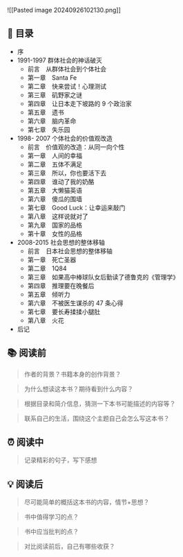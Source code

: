 ![[Pasted image 20240926102130.png]]
## 📑 目录
* 序  
* 1991-1997 群体社会的神话破灭  
	* 前言　从群体社会到个体社会  
	* 第一章　Santa Fe  
	* 第二章　快来尝试！心理测试  
	* 第三章　矶野家之谜  
	* 第四章　让日本走下坡路的 9 个政治家  
	* 第五章　遗书  
	* 第六章　脑内革命  
	* 第七章　失乐园  
* 1998- 2007 个体社会的价值观改造  
	* 前言　价值观的改造：从同一向个性  
	* 第一章　人间的幸福  
	* 第二章　五体不满足  
	* 第三章　所以，你也要活下去  
	* 第四章　谁动了我的奶酪  
	* 第五章　大懒猫英语  
	* 第六章　傻瓜的围墙  
	* 第七章　Good Luck：让幸运来敲门  
	* 第八章　这样说就对了  
	 * 第九章　国家的品格  
	* 第十章　女性的品格  
* 2008-2015 社会思想的整体移轴  
	* 前言　日本社会思想的整体移轴  
	* 第一章　死亡圣器  
	* 第二章　1Q84  
	* 第三章　如果高中棒球队女后勤读了德鲁克的《管理学》  
	* 第四章　推理要在晚餐后  
	* 第五章　倾听力  
	* 第六章　不被医生谋杀的 47 条心得  
	* 第七章　要长寿揉揉小腿肚  
	* 第八章　火花  
* 后记
## 📚 阅读前
> 作者的背景？书籍本身的创作背景？

> 为什么想读这本书？期待看到什么内容？

> 根据目录和简介信息，猜测一下本书可能描述的内容等？

> 联系自己的生活，围绕这个主题自己会怎么写这本书？
## ⏰ 阅读中
> 记录精彩的句子，写下感想
##  💡 阅读后
> 尽可能简单的概括这本书的内容，情节+思想？

> 书中值得学习的点？

> 书中应当批判的点？

> 对比阅读前后，自己有哪些收获？ 

